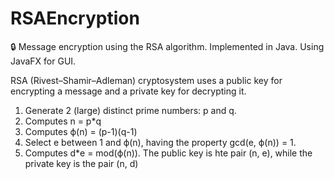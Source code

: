 # RSAEncryption
🔒 Message encryption using the RSA algorithm. Implemented in Java. Using JavaFX for GUI.

RSA (Rivest–Shamir–Adleman) cryptosystem uses a public key for encrypting a message 
and a private key for decrypting it.

1. Generate 2 (large) distinct prime numbers: p and q.
2. Computes n = p*q
3. Computes ϕ(n) = (p-1)(q-1)
4. Select e between 1 and ϕ(n), having the property gcd(e, ϕ(n)) = 1.
5. Computes d*e = mod(ϕ(n)).
The public key is hte pair (n, e), while the private key is the pair (n, d)

